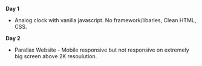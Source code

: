 **Day 1** 

 - Analog clock with vanilla javascript. No framework/libaries, Clean HTML, CSS.

 **Day 2**
 
 - Parallax Website - Mobile responsive  but not responsive on extremely big screen above 2K resoulution.  